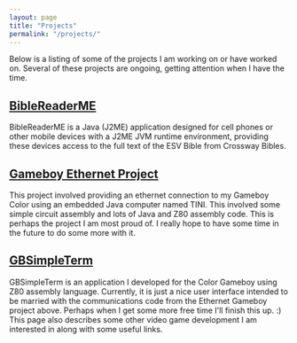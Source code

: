 ```yaml
---
layout: page
title: "Projects"
permalink: "/projects/"
---
```


Below is a listing of some of the projects I am working on or have worked on.
Several of these projects are ongoing, getting attention when I have the time.

[BibleReaderME](/BibleReaderME/)
--------------------------------

BibleReaderME is a Java (J2ME) application designed for cell phones or other
mobile devices with a J2ME JVM runtime environment, providing these devices
access to the full text of the ESV Bible from Crossway Bibles.

[Gameboy Ethernet Project](/projects/gameboy)
---------------------------------------------

This project involved providing an ethernet connection to my Gameboy Color
using an embedded Java computer named TINI.  This involved some simple circuit
assembly and lots of Java and Z80 assembly code.  This is perhaps the project
I am most proud of.  I really hope to have some time in the future to do some
more with it.

[GBSimpleTerm](/projects/vgdev)
-------------------------------

GBSimpleTerm is an application I developed for the Color Gameboy using Z80
assembly language.  Currently, it is just a nice user interface intended to
be married with the communications code from the Ethernet Gameboy project
above.  Perhaps when I get some more free time I'll finish this up.  :)  This
page also describes some other video game development I am interested in along
with some useful links.
